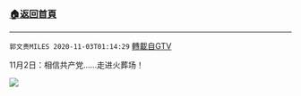 ﻿###  [:house:返回首頁](https://github.com/ourhimalayas/txt)
---

`郭文贵MILES 2020-11-03T01:14:29` [轉載自GTV](https://gtv.org/web/#/UserInfo/5e596957357cc612d35a8044)

11月2日：相信共产党……走进火葬场！

![](https://filegroup.gtv.org/cdn-cgi/image/width=600/https://filegroup.gtv.org/group4/default/20201103/01/14/0/2ff13d10d702d754324f4c32074a6e0b.jpg)
